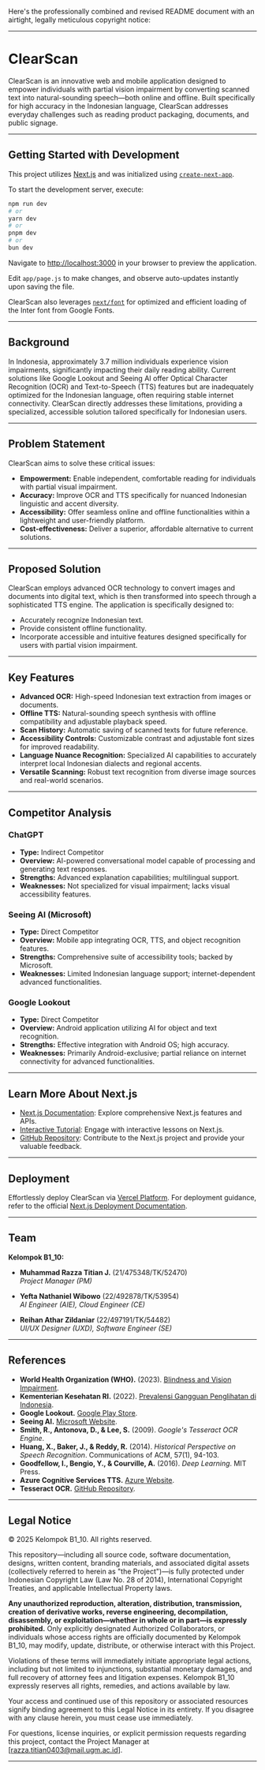 Here's the professionally combined and revised README document with an airtight, legally meticulous copyright notice:  

---

# ClearScan

ClearScan is an innovative web and mobile application designed to empower individuals with partial vision impairment by converting scanned text into natural-sounding speech—both online and offline. Built specifically for high accuracy in the Indonesian language, ClearScan addresses everyday challenges such as reading product packaging, documents, and public signage.

---

## Getting Started with Development

This project utilizes [Next.js](https://nextjs.org/) and was initialized using [`create-next-app`](https://github.com/vercel/next.js/tree/canary/packages/create-next-app).

To start the development server, execute:

```bash
npm run dev
# or
yarn dev
# or
pnpm dev
# or
bun dev
```

Navigate to [http://localhost:3000](http://localhost:3000) in your browser to preview the application.

Edit `app/page.js` to make changes, and observe auto-updates instantly upon saving the file.

ClearScan also leverages [`next/font`](https://nextjs.org/docs/basic-features/font-optimization) for optimized and efficient loading of the Inter font from Google Fonts.

---

## Background

In Indonesia, approximately 3.7 million individuals experience vision impairments, significantly impacting their daily reading ability. Current solutions like Google Lookout and Seeing AI offer Optical Character Recognition (OCR) and Text-to-Speech (TTS) features but are inadequately optimized for the Indonesian language, often requiring stable internet connectivity. ClearScan directly addresses these limitations, providing a specialized, accessible solution tailored specifically for Indonesian users.

---

## Problem Statement

ClearScan aims to solve these critical issues:

- **Empowerment:** Enable independent, comfortable reading for individuals with partial visual impairment.
- **Accuracy:** Improve OCR and TTS specifically for nuanced Indonesian linguistic and accent diversity.
- **Accessibility:** Offer seamless online and offline functionalities within a lightweight and user-friendly platform.
- **Cost-effectiveness:** Deliver a superior, affordable alternative to current solutions.

---

## Proposed Solution

ClearScan employs advanced OCR technology to convert images and documents into digital text, which is then transformed into speech through a sophisticated TTS engine. The application is specifically designed to:

- Accurately recognize Indonesian text.
- Provide consistent offline functionality.
- Incorporate accessible and intuitive features designed specifically for users with partial vision impairment.

---

## Key Features

- **Advanced OCR:** High-speed Indonesian text extraction from images or documents.
- **Offline TTS:** Natural-sounding speech synthesis with offline compatibility and adjustable playback speed.
- **Scan History:** Automatic saving of scanned texts for future reference.
- **Accessibility Controls:** Customizable contrast and adjustable font sizes for improved readability.
- **Language Nuance Recognition:** Specialized AI capabilities to accurately interpret local Indonesian dialects and regional accents.
- **Versatile Scanning:** Robust text recognition from diverse image sources and real-world scenarios.

---

## Competitor Analysis

### ChatGPT
- **Type:** Indirect Competitor  
- **Overview:** AI-powered conversational model capable of processing and generating text responses.
- **Strengths:** Advanced explanation capabilities; multilingual support.
- **Weaknesses:** Not specialized for visual impairment; lacks visual accessibility features.

### Seeing AI (Microsoft)
- **Type:** Direct Competitor  
- **Overview:** Mobile app integrating OCR, TTS, and object recognition features.
- **Strengths:** Comprehensive suite of accessibility tools; backed by Microsoft.
- **Weaknesses:** Limited Indonesian language support; internet-dependent advanced functionalities.

### Google Lookout
- **Type:** Direct Competitor  
- **Overview:** Android application utilizing AI for object and text recognition.
- **Strengths:** Effective integration with Android OS; high accuracy.
- **Weaknesses:** Primarily Android-exclusive; partial reliance on internet connectivity for advanced functionalities.

---

## Learn More About Next.js

- [Next.js Documentation](https://nextjs.org/docs): Explore comprehensive Next.js features and APIs.
- [Interactive Tutorial](https://nextjs.org/learn): Engage with interactive lessons on Next.js.
- [GitHub Repository](https://github.com/vercel/next.js/): Contribute to the Next.js project and provide your valuable feedback.

---

## Deployment

Effortlessly deploy ClearScan via [Vercel Platform](https://vercel.com/new?utm_medium=default-template&filter=next.js&utm_source=create-next-app&utm_campaign=create-next-app-readme). For deployment guidance, refer to the official [Next.js Deployment Documentation](https://nextjs.org/docs/deployment).

---

## Team

**Kelompok B1_10:**

- **Muhammad Razza Titian J.** (21/475348/TK/52470)  
  *Project Manager (PM)*

- **Yefta Nathaniel Wibowo** (22/492878/TK/53954)  
  *AI Engineer (AIE), Cloud Engineer (CE)*

- **Reihan Athar Zildaniar** (22/497191/TK/54482)  
  *UI/UX Designer (UXD), Software Engineer (SE)*

---

## References

- **World Health Organization (WHO).** (2023). [Blindness and Vision Impairment](https://www.who.int).
- **Kementerian Kesehatan RI.** (2022). [Prevalensi Gangguan Penglihatan di Indonesia](https://www.kemkes.go.id).
- **Google Lookout.** [Google Play Store](https://play.google.com/store/apps/details?id=com.google.android.apps.accessibility.reveal).
- **Seeing AI.** [Microsoft Website](https://www.microsoft.com/en-us/ai/seeing-ai).
- **Smith, R., Antonova, D., & Lee, S.** (2009). *Google's Tesseract OCR Engine*.
- **Huang, X., Baker, J., & Reddy, R.** (2014). *Historical Perspective on Speech Recognition*. Communications of ACM, 57(1), 94-103.
- **Goodfellow, I., Bengio, Y., & Courville, A.** (2016). *Deep Learning*. MIT Press.
- **Azure Cognitive Services TTS.** [Azure Website](https://azure.microsoft.com/en-us/services/cognitive-services/text-to-speech/).
- **Tesseract OCR.** [GitHub Repository](https://github.com/tesseract-ocr/tesseract).

---

## Legal Notice

© 2025 Kelompok B1_10. All rights reserved.

This repository—including all source code, software documentation, designs, written content, branding materials, and associated digital assets (collectively referred to herein as "the Project")—is fully protected under Indonesian Copyright Law (Law No. 28 of 2014), International Copyright Treaties, and applicable Intellectual Property laws.

**Any unauthorized reproduction, alteration, distribution, transmission, creation of derivative works, reverse engineering, decompilation, disassembly, or exploitation—whether in whole or in part—is expressly prohibited.** Only explicitly designated Authorized Collaborators, or individuals whose access rights are officially documented by Kelompok B1_10, may modify, update, distribute, or otherwise interact with this Project.

Violations of these terms will immediately initiate appropriate legal actions, including but not limited to injunctions, substantial monetary damages, and full recovery of attorney fees and litigation expenses. Kelompok B1_10 expressly reserves all rights, remedies, and actions available by law.

Your access and continued use of this repository or associated resources signify binding agreement to this Legal Notice in its entirety. If you disagree with any clause herein, you must cease use immediately.

For questions, license inquiries, or explicit permission requests regarding this project, contact the Project Manager at [razza.titian0403@mail.ugm.ac.id].

---
